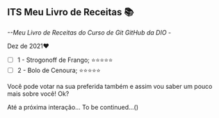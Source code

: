 ## ITS Meu Livro de Receitas :books:

_--Meu Livro de Receitas do Curso de Git GitHub da DIO -_

Dez de 2021:heart:

- [ ] 1 - Strogonoff de Frango; :star::star::star::star::star:
- [ ] 2 - Bolo de Cenoura; :star::star::star::star::star:

Você pode votar na sua preferida também e assim vou saber um pouco mais sobre você!
Ok?

Até a próxima interação...
To be continued...()
